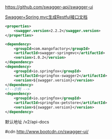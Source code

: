 


https://github.com/swagger-api/swagger-ui

[Swagger+Spring mvc生成Restful接口文档](http://www.cnblogs.com/yuananyun/p/4993426.html)

```xml
<properties>
    <swagger.version>2.2.2</swagger.version>
</properties>

<dependency>
    <groupId>com.mangofactory</groupId>
    <artifactId>swagger-springmvc</artifactId>
    <version>1.0.2</version>
</dependency>
<dependency>
    <groupId>io.springfox</groupId>
    <artifactId>springfox-swagger2</artifactId>
    <version>${swagger.version}</version>
</dependency>
<!--示例 -->
<dependency>
    <groupId>io.springfox</groupId>
    <artifactId>springfox-petstore</artifactId>
    <version>${swagger.version}</version>
</dependency>
```

默认地址
/v2/api-docs

#cdn
http://www.bootcdn.cn/swagger-ui/





